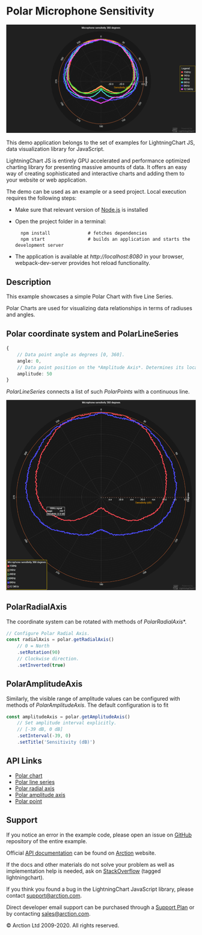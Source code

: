 # Polar Microphone Sensitivity

![Polar Microphone Sensitivity](polarMicrophoneSensitivity.png)

This demo application belongs to the set of examples for LightningChart JS, data visualization library for JavaScript.

LightningChart JS is entirely GPU accelerated and performance optimized charting library for presenting massive amounts of data. It offers an easy way of creating sophisticated and interactive charts and adding them to your website or web application.

The demo can be used as an example or a seed project. Local execution requires the following steps:

- Make sure that relevant version of [Node.js](https://nodejs.org/en/download/) is installed
- Open the project folder in a terminal:

        npm install              # fetches dependencies
        npm start                # builds an application and starts the development server

- The application is available at *http://localhost:8080* in your browser, webpack-dev-server provides hot reload functionality.


## Description

This example showcases a simple Polar Chart with five Line Series.

Polar Charts are used for visualizing data relationships in terms of radiuses and angles.

## Polar coordinate system and PolarLineSeries

```typescript
{
    // Data point angle as degrees [0, 360].
    angle: 0,
    // Data point position on the *Amplitude Axis*. Determines its location between the Charts origin and outer edge.
    amplitude: 50
}
```

*PolarLineSeries* connects a list of such *PolarPoints* with a continuous line.

[//]: # "IMPORTANT: The assets will not show before README.md is built - relative path is different!"

![Two Polar Line Series](./assets/polarLineSeries.png)


## PolarRadialAxis

The coordinate system can be rotated with methods of *PolarRadialAxis**.

```typescript
// Configure Polar Radial Axis.
const radialAxis = polar.getRadialAxis()
    // 0 = North
    .setRotation(90)
    // Clockwise direction.
    .setInverted(true)
```

## PolarAmplitudeAxis

Similarly, the visible range of amplitude values can be configured with methods of *PolarAmplitudeAxis*. The default configuration is to fit 

```typescript
const amplitudeAxis = polar.getAmplitudeAxis()
    // Set amplitude interval explicitly.
    // [-39 dB, 0 dB]
    .setInterval(-39, 0)
    .setTitle('Sensitivity (dB)')
```

## API Links

* [Polar chart]
* [Polar line series]
* [Polar radial axis]
* [Polar amplitude axis]
* [Polar point]


## Support

If you notice an error in the example code, please open an issue on [GitHub][0] repository of the entire example.

Official [API documentation][1] can be found on [Arction][2] website.

If the docs and other materials do not solve your problem as well as implementation help is needed, ask on [StackOverflow][3] (tagged lightningchart).

If you think you found a bug in the LightningChart JavaScript library, please contact support@arction.com.

Direct developer email support can be purchased through a [Support Plan][4] or by contacting sales@arction.com.

[0]: https://github.com/Arction/
[1]: https://www.arction.com/lightningchart-js-api-documentation/
[2]: https://www.arction.com
[3]: https://stackoverflow.com/questions/tagged/lightningchart
[4]: https://www.arction.com/support-services/

© Arction Ltd 2009-2020. All rights reserved.


[Polar chart]: https://www.arction.com/lightningchart-js-api-documentation/v3.0.0/classes/polarchart.html
[Polar line series]: https://www.arction.com/lightningchart-js-api-documentation/v3.0.0/classes/polarlineseries.html
[Polar radial axis]: https://www.arction.com/lightningchart-js-api-documentation/v3.0.0/interfaces/polaraxisradial.html
[Polar amplitude axis]: https://www.arction.com/lightningchart-js-api-documentation/v3.0.0/classes/polaraxisamplitude.html
[Polar point]: https://www.arction.com/lightningchart-js-api-documentation/v3.0.0/interfaces/polarpoint.html

